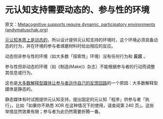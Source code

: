 # 元认知支持需要动态的、参与性的环境

原文：[Metacognitive supports require dynamic, participatory environments (andymatuschak.org)](https://notes.andymatuschak.org/z6sGtFW1yd4qgcxkLQsEBEJWxLKmBdjMQzKfa)

[元认知本质上是动态的](https://notes.andymatuschak.org/z6NhfhiJnVhUrTWCAc7RZcazwW4wheQ7PLMk)，所以设计提供元认知支持的环境时，这个环境必须具备动态的行为，并在环境的参与者琢磨材料时给出相应的反应。

动态但非参与性的环境（如大多数「探索性」环境）没有任何行为和 **反应** 。

参与性但非动态的环境（如《制造(Make)》杂志）不能根据参与者的行动而调整其信息或行为。

这也是[大多数解释型媒体让参与者运作自己的反馈回路](https://notes.andymatuschak.org/z6MLXiJ7vmVAxRxhanUJzDcBE6hhhV9oy6Ukc)的一个原因：大多数解释型媒体是静态的。

静态媒体有时试图提供元认知支持，提出固定的元认知「程序」供参与者「执行」，比如「如果你不熟悉 XOR 在这种情况下的使用，请查阅第 240 页」。这些举措显然效果有限；参与者为此仍然需要折腾一番。